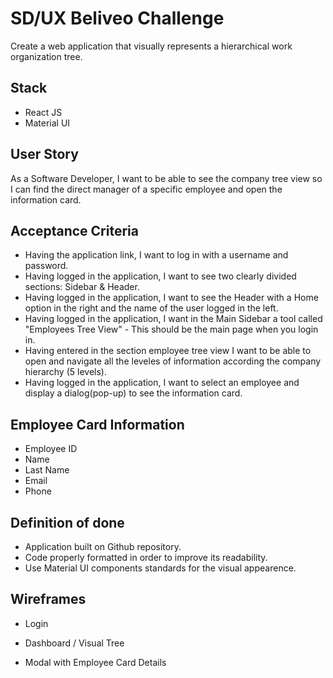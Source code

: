 # SD/UX Beliveo Challenge

Create a web application that visually represents a hierarchical work organization tree. 

## Stack
* React JS
* Material UI

## User Story
As a Software Developer, I want to be able to see the company tree view so I can find the direct manager of a specific employee and open the information card.

## Acceptance Criteria
*   Having the application link, I want to log in with a username and password.
*   Having logged in the application, I want to see two clearly divided sections: Sidebar & Header.
*   Having logged in the application, I want to see the Header with a Home option in the right and the name of the user logged in the left.
*   Having logged in the application, I want in the Main Sidebar a tool called "Employees Tree View" - This should be the main page when you login in.
*  Having entered in the section employee tree view I want to be able to open and navigate all the leveles of information according the company hierarchy (5 levels).
* Having logged in the application, I want to select an employee and display a dialog(pop-up) to see the information card.

## Employee Card Information

* Employee ID
* Name
* Last Name
* Email
* Phone

## Definition of done
* Application built on Github repository.
* Code properly formatted in order to improve its readability.
* Use Material UI components standards for the visual appearence. 

## Wireframes

* Login

* Dashboard / Visual Tree

* Modal with Employee Card Details

